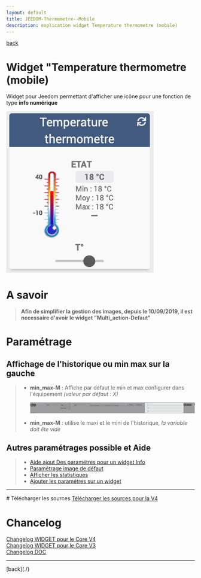 ```yaml
---
layout: default
title: JEEDOM-Thermometre--Mobile
description: explication widget Temperature thermometre (mobile)
---
```

[back](./)
# Widget "Temperature thermometre (mobile)

Widget pour Jeedom permettant d'afficher une icône pour une fonction de type <b>info numérique</b>
<p><img src="img/RESULTAT_JEEDOM_Temperature_thermometre.png" alt="Resultat" /></p>

# A savoir
<blockquote>
<b>Afin de simplifier la gestion des images, depuis le 10/09/2019, il est necessaire d'avoir le widget "Multi_action-Defaut"</b>
</blockquote>

# Paramétrage
## Affichage de l'historique ou min max sur la gauche
<blockquote>
        <ul>
            <li><b>min_max-M</b> : Affiche par défaut le min et max configurer dans l'équipement <i>(valeur par défaut : X)</i></li>
            <p><img src="Img/JEEDOM-Thermometre--MIN_MAX.png" alt="INFO" /></p>
            <li><b>min_max-M</b> : utilise le maxi et le mini de l'historique, <i>la variable doit ête vide</i></li>
        </ul>
</blockquote>
 
## Autres paramétrages possible et Aide
<blockquote>
        <ul>
            <li><a href="JEEDOM_AIDE_CONFIG_INFOS.html">Aide ajout Des paramétres pour un widget Info</a></li>
            <li><a href="JEEDOM_AIDE_Error.html">Paramétrage image de défaut</a></li>
            <li><a href="JEEDOM_AIDE_STATS.html">Afficher les statistiques</a></li>
            <li><a href="JEEDOM_AIDE_PARA.html">Ajouter les paramétres sur un widget</a></li>
        </ul>
</blockquote>

<hr />
# Télécharger les sources
<a href="https://github.com/JEALG/JEEDOM-Thermometre--mobile/tree/masterv4">Télécharger les sources pour la V4</a><br/>

# Chancelog
<a href="https://github.com/JEALG/JEEDOM-Thermometre--mobile/commits/masterv4">Changelog WIDGET pour le Core V4</a><br/>
<a href="https://github.com/JEALG/JEEDOM-Thermometre--mobile/commits/master">Changelog WIDGET pour le Core V3</a><br/>
<a href="https://github.com/JEALG/JEEDOM-Widget_JAG-doc/commits/master">Changelog DOC</a>
    
<hr />
[back](./)